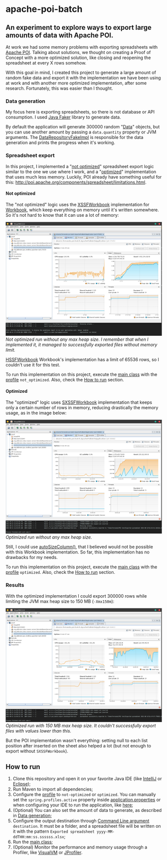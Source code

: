 # apache-poi-batch
## An experiment to explore ways to export large amounts of data with Apache POI.

At work we had some memory problems with exporting spreadsheets with [Apache POI](https://poi.apache.org). Talking about solutions, we thought on creating a Proof of Concept with a more optimized solution, like closing and reopening the spreadsheet at every X rows somehow.

With this goal in mind, I created this project to generate a large amount of random fake data and export it with the implementation we have been using at work and with another more optimized implementation, after some research. Fortunately, this was easier than I thought.

### Data generation
My focus here is exporting spreadsheets, so there is not database or API consumption. I used [Java Faker](https://github.com/DiUS/java-faker) library to generate data.

By default the application will generate 300000 random "[Data](./src/main/java/alvarez/fernando/poi/batch/data/Data.java)" objects, but you can use another amount by passing a `data.quantity` property or JVM arguments. The [DataRepositoryFakeImpl](./src/main/java/alvarez/fernando/poi/batch/data/DataRepositoryFakeImpl.java) is responsible for the data generation and prints the progress when it's working.

### Spreadsheet export
In this project, I implemented a "[not optimized](#not-optimized)" spreadsheet export logic similar to the one we use where I work, and a "[optimized](#optimized)" implementation that uses much less memory. Luckily, POI already have something useful for this: http://poi.apache.org/components/spreadsheet/limitations.html.

#### Not optimized
The "not optimized" logic uses the [XSSFWorkbook](http://poi.apache.org/apidocs/dev/org/apache/poi/xssf/usermodel/XSSFWorkbook.html) implementation for [Workbook](http://poi.apache.org/apidocs/dev/org/apache/poi/ss/usermodel/Workbook.html), which keep everything on memory until it's written somewhere. So it's not hard to know that it can use a lot of memory:

![Not optimized run without any max heap size](./doc/not-optimized-run-no-memory-limit.png)
_Not optimized run without any max heap size. I remember that when I implemented it, it managed to successfully exported files without memory limit._

[HSSFWorkbook](http://poi.apache.org/apidocs/dev/org/apache/poi/hssf/usermodel/HSSFWorkbook.html) Workbook's implementation has a limit of 65536 rows, so I couldn't use it for this test.

To run this implementation on this project, execute the [main class](./src/main/java/alvarez/fernando/poi/batch/ApachePoiBatchApplication.java) with the [profile](https://www.baeldung.com/spring-profiles) `not_optimized`. Also, check the [How to run](#how-to-run) section.

#### Optimized
The "optimized" logic uses [SXSSFWorkbook](http://poi.apache.org/apidocs/dev/org/apache/poi/xssf/streaming/SXSSFWorkbook.html) implementation that keeps only a certain number of rows in memory, reducing drastically the memory usage, as in the image below:

![Optimized run without any max heap size](./doc/optimized-run-no-memory-limit.png)
_Optimized run without any max heap size._

Still, I could use [autoSizeColumn()](http://poi.apache.org/apidocs/dev/org/apache/poi/ss/usermodel/Sheet.html#autoSizeColumn-int-), that I believed would not be possible with this Workbook implementation. So far, this implementation has no drawbacks for my needs.

To run this implementation on this project, execute the [main class](./src/main/java/alvarez/fernando/poi/batch/ApachePoiBatchApplication.java) with the [profile](https://www.baeldung.com/spring-profiles) `optimized`. Also, check the [How to run](#how-to-run) section.

### Results
With the optimized implementation I could export 300000 rows while limiting the JVM max heap size to 150 MB (`-Xmx150m`):

![Optimized run with 150 MB max heap size](./doc/optimized-run-150m.png)
_Optimized run with 150 MB max heap size. It couldn't successfully export files with values lower than this._

But the POI implementation wasn't everything: setting null to each list position after inserted on the sheet also helped a lot (but not enough to export without `SXSSFWorkbook`).

## How to run
1. Clone this repository and open it on your favorite Java IDE (like [IntelliJ](https://www.jetbrains.com/idea/) or [Eclipse](https://www.eclipse.org/downloads/));
2. Run Maven to import all dependencies;
3. Configure the [profile](https://www.baeldung.com/spring-profiles) to `not-optimized` or `optimized`. You can manually set the `spring.profiles.active` property inside [application.properties](./src/main/resources/application.properties) or when configuring your IDE to run the application, like [here](https://stackoverflow.com/questions/39738901/how-do-i-activate-a-spring-boot-profile-when-running-from-intellij);
4. (Optional) You can also set the amount of data to generate, as described in [Data generation](#data-generation);
5. Configure the output destination through [Command Line argument](https://stackoverflow.com/questions/2066307/how-do-you-input-command-line-arguments-in-intellij-idea) `destination`. It must be a folder, and a spreadsheet file will be written on it with the pattern `Exported spreadsheet yyyy-MM-ddTHH:mm:ss.ssssss.xlsx`;
6. Run the [main class](./src/main/java/alvarez/fernando/poi/batch/ApachePoiBatchApplication.java);
7. (Optional) Monitor the performance and memory usage through a Profiler, like [VisualVM](https://visualvm.github.io) or [JProfiler](https://www.ej-technologies.com/products/jprofiler/overview.html).